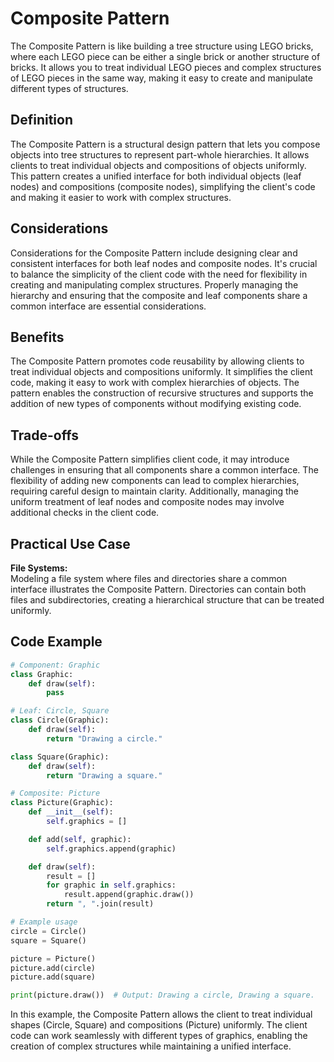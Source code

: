 # Composite Pattern

The Composite Pattern is like building a tree structure using LEGO bricks, where each LEGO piece can be either a single brick or another structure of bricks. It allows you to treat individual LEGO pieces and complex structures of LEGO pieces in the same way, making it easy to create and manipulate different types of structures.

## Definition

The Composite Pattern is a structural design pattern that lets you compose objects into tree structures to represent part-whole hierarchies. It allows clients to treat individual objects and compositions of objects uniformly. This pattern creates a unified interface for both individual objects (leaf nodes) and compositions (composite nodes), simplifying the client's code and making it easier to work with complex structures.

## Considerations

Considerations for the Composite Pattern include designing clear and consistent interfaces for both leaf nodes and composite nodes. It's crucial to balance the simplicity of the client code with the need for flexibility in creating and manipulating complex structures. Properly managing the hierarchy and ensuring that the composite and leaf components share a common interface are essential considerations.

## Benefits

The Composite Pattern promotes code reusability by allowing clients to treat individual objects and compositions uniformly. It simplifies the client code, making it easy to work with complex hierarchies of objects. The pattern enables the construction of recursive structures and supports the addition of new types of components without modifying existing code.

## Trade-offs

While the Composite Pattern simplifies client code, it may introduce challenges in ensuring that all components share a common interface. The flexibility of adding new components can lead to complex hierarchies, requiring careful design to maintain clarity. Additionally, managing the uniform treatment of leaf nodes and composite nodes may involve additional checks in the client code.

## Practical Use Case

**File Systems:**\
Modeling a file system where files and directories share a common interface illustrates the Composite Pattern. Directories can contain both files and subdirectories, creating a hierarchical structure that can be treated uniformly.

## Code Example

```python
# Component: Graphic
class Graphic:
    def draw(self):
        pass

# Leaf: Circle, Square
class Circle(Graphic):
    def draw(self):
        return "Drawing a circle."

class Square(Graphic):
    def draw(self):
        return "Drawing a square."

# Composite: Picture
class Picture(Graphic):
    def __init__(self):
        self.graphics = []

    def add(self, graphic):
        self.graphics.append(graphic)

    def draw(self):
        result = []
        for graphic in self.graphics:
            result.append(graphic.draw())
        return ", ".join(result)

# Example usage
circle = Circle()
square = Square()

picture = Picture()
picture.add(circle)
picture.add(square)

print(picture.draw())  # Output: Drawing a circle, Drawing a square.
```

In this example, the Composite Pattern allows the client to treat individual shapes (Circle, Square) and compositions (Picture) uniformly. The client code can work seamlessly with different types of graphics, enabling the creation of complex structures while maintaining a unified interface.

